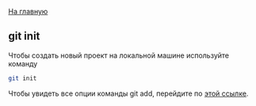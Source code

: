 [На главную](../readme.md)

## git init

Чтобы создать новый проект на локальной машине используйте команду

```bash
git init
```

Чтобы увидеть все опции команды git add, перейдите по [этой ссылке](https://git-scm.com/docs/git-init).